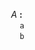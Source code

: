 &emsp;&emsp;<a name="A"></a>*A* **:**  
&emsp;&emsp;&emsp;<a name="A-a61fcfde"></a>`` a ``  
&emsp;&emsp;&emsp;<a name="A-0185ce89"></a>`` b ``  
  